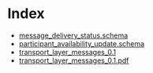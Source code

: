 # Index
- [message_delivery_status.schema](message_delivery_status.schema.md)
- [participant_availability_update.schema](participant_availability_update.schema.md)
- [transport_layer_messages_0.1](transport_layer_messages_0.1.md)
- [transport_layer_messages_0.1.pdf](transport_layer_messages_0.1.pdf)
